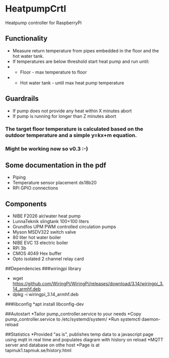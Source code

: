 # HeatpumpCrtl
Heatpump controller for RaspberryPi

## Functionality
* Measure return temperature from pipes embedded in the floor and the hot water tank.
* If temperatures are below threshold start heat pump and run until:
* * Floor - max temperature to floor
* * Hot water tank - until max heat pump temperature

## Guardrails
* If pump does not provide any heat within X minutes abort
* If pump is running for longer than Z minutes abort


### The target floor temperature is calculated based on the outdoor temperature and a simple y=kx+m equation.

### Might be working now so v0.3 :-)


## Some documentation in the pdf
* Piping
* Temperature sensor placement ds18b20
* RPi GPIO connections

## Components
* NIBE F2026 air/water heat pump
* LunnaTeknik slingtank 100+100 liters
* Grundfos UPM PWM controlled circulation pumps
* Myson MSDV322 switch valve
* 80 liter hot water boiler
* NIBE EVC 13 electric boiler
* RPi 3b
* CMOS 4049 Hex buffer
* Opto isolated 2 channel relay card


##Dependencies
###wiringpi library
* wget https://github.com/WiringPi/WiringPi/releases/download/3.14/wiringpi_3.14_armhf.deb
* dpkg -i wiringpi_3.14_armhf.deb

###libconfig
*apt install libconfig-dev

##Autostart
*Tailor pump_controller.service to your needs
*Copy pump_controller.service to /etc/systemd/system/
*Run systemctl daemon-reload

##Statistics
*Provided "as is", publishes temp data to a javascript page using mqtt in  real time and populates diagram with history on reload
*MQTT server and database on othe host
*Page is at tapmuk1.tapmuk.se/history.html

